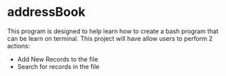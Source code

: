 # addressBook
This program is designed to help learn how to create a bash program that can be learn on terminal.
This project will have allow users to perform 2 actions:
- Add New Records to the file
- Search for records in the file

